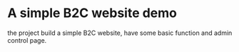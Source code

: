 # A simple B2C website demo

the project build a simple B2C website, have some basic function and admin control page. 
